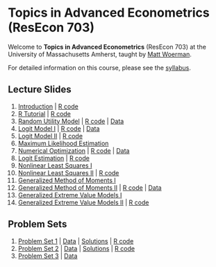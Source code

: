 # Topics in Advanced Econometrics (ResEcon 703)

Welcome to **Topics in Advanced Econometrics** (ResEcon 703) at the University of Massachusetts Amherst, taught by [Matt Woerman](https://sites.google.com/site/mattwoerman/).

For detailed information on this course, please see the [syllabus](https://raw.githack.com/woerman/ResEcon703/master/syllabus/syllabus.pdf).

## Lecture Slides

1. [Introduction](https://raw.githack.com/woerman/ResEcon703/master/slides/lecture_01/lecture_01.pdf) | [R code](https://github.com/woerman/ResEcon703/blob/master/slides/lecture_01/lecture_01.R)
2. [R Tutorial](https://raw.githack.com/woerman/ResEcon703/master/slides/lecture_02/lecture_02.pdf) | [R code](https://github.com/woerman/ResEcon703/blob/master/slides/lecture_02/lecture_02.R)
3. [Random Utility Model](https://raw.githack.com/woerman/ResEcon703/master/slides/lecture_03/lecture_03.pdf) | [R code](https://github.com/woerman/ResEcon703/blob/master/slides/lecture_03/lecture_03.R) | [Data](https://raw.githack.com/woerman/ResEcon703/master/slides/lecture_03/ac_renters.csv)
4. [Logit Model I](https://raw.githack.com/woerman/ResEcon703/master/slides/lecture_04/lecture_04.pdf) | [R code](https://github.com/woerman/ResEcon703/blob/master/slides/lecture_04/lecture_04.R) | [Data](https://raw.githack.com/woerman/ResEcon703/master/slides/lecture_04/ac_renters.csv)
5. [Logit Model II](https://raw.githack.com/woerman/ResEcon703/master/slides/lecture_05/lecture_05.pdf) | [R code](https://github.com/woerman/ResEcon703/blob/master/slides/lecture_05/lecture_05.R)
6. [Maximum Likelihood Estimation](https://raw.githack.com/woerman/ResEcon703/master/slides/lecture_06/lecture_06.pdf)
7. [Numerical Optimization](https://raw.githack.com/woerman/ResEcon703/master/slides/lecture_07/lecture_07.pdf) | [R code](https://github.com/woerman/ResEcon703/blob/master/slides/lecture_07/lecture_07.R) | [Data](https://raw.githack.com/woerman/ResEcon703/master/slides/lecture_07/travel_multinomial.csv)
8. [Logit Estimation](https://raw.githack.com/woerman/ResEcon703/master/slides/lecture_08/lecture_08.pdf) | [R code](https://github.com/woerman/ResEcon703/blob/master/slides/lecture_08/lecture_08.R)
9. [Nonlinear Least Squares I](https://raw.githack.com/woerman/ResEcon703/master/slides/lecture_09/lecture_09.pdf)
10. [Nonlinear Least Squares II](https://raw.githack.com/woerman/ResEcon703/master/slides/lecture_10/lecture_10.pdf) | [R code](https://github.com/woerman/ResEcon703/blob/master/slides/lecture_10/lecture_10.R)
11. [Generalized Method of Moments I](https://raw.githack.com/woerman/ResEcon703/master/slides/lecture_11/lecture_11.pdf)
12. [Generalized Method of Moments II](https://raw.githack.com/woerman/ResEcon703/master/slides/lecture_12/lecture_12.pdf) | [R code](https://github.com/woerman/ResEcon703/blob/master/slides/lecture_12/lecture_12.R) | [Data](https://raw.githack.com/woerman/ResEcon703/master/slides/lecture_12/ac_renters.csv)
13. [Generalized Extreme Value Models I](https://raw.githack.com/woerman/ResEcon703/master/slides/lecture_13/lecture_13.pdf)
14. [Generalized Extreme Value Models II](https://raw.githack.com/woerman/ResEcon703/master/slides/lecture_14/lecture_14.pdf) | [R code](https://github.com/woerman/ResEcon703/blob/master/slides/lecture_14/lecture_14.R)

## Problem Sets

1. [Problem Set 1](https://raw.githack.com/woerman/ResEcon703/master/problem_sets/problem_set_1/problem_set_1.pdf) | [Data](https://raw.githack.com/woerman/ResEcon703/master/problem_sets/problem_set_1/travel_datasets.zip) | [Solutions](https://raw.githack.com/woerman/ResEcon703/master/problem_sets/problem_set_1/problem_set_1_solutions.pdf) | [R code](https://github.com/woerman/ResEcon703/blob/master/problem_sets/problem_set_1/problem_set_1_solutions.R)
2. [Problem Set 2](https://raw.githack.com/woerman/ResEcon703/master/problem_sets/problem_set_2/problem_set_2.pdf) | [Data](https://raw.githack.com/woerman/ResEcon703/master/problem_sets/problem_set_2/travel_datasets.zip) | [Solutions](https://raw.githack.com/woerman/ResEcon703/master/problem_sets/problem_set_2/problem_set_2_solutions.pdf) | [R code](https://github.com/woerman/ResEcon703/blob/master/problem_sets/problem_set_2/problem_set_2_solutions.R)
3. [Problem Set 3](https://raw.githack.com/woerman/ResEcon703/master/problem_sets/problem_set_3/problem_set_3.pdf) | [Data](https://raw.githack.com/woerman/ResEcon703/master/problem_sets/problem_set_3/ps3_datasets.zip)
